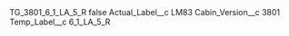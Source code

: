 <?xml version="1.0" encoding="UTF-8"?>
<CustomMetadata xmlns="http://soap.sforce.com/2006/04/metadata" xmlns:xsi="http://www.w3.org/2001/XMLSchema-instance" xmlns:xsd="http://www.w3.org/2001/XMLSchema">
    <label>TG_3801_6_1_LA_5_R</label>
    <protected>false</protected>
    <values>
        <field>Actual_Label__c</field>
        <value xsi:type="xsd:string">LM83</value>
    </values>
    <values>
        <field>Cabin_Version__c</field>
        <value xsi:type="xsd:string">3801</value>
    </values>
    <values>
        <field>Temp_Label__c</field>
        <value xsi:type="xsd:string">6_1_LA_5_R</value>
    </values>
</CustomMetadata>
